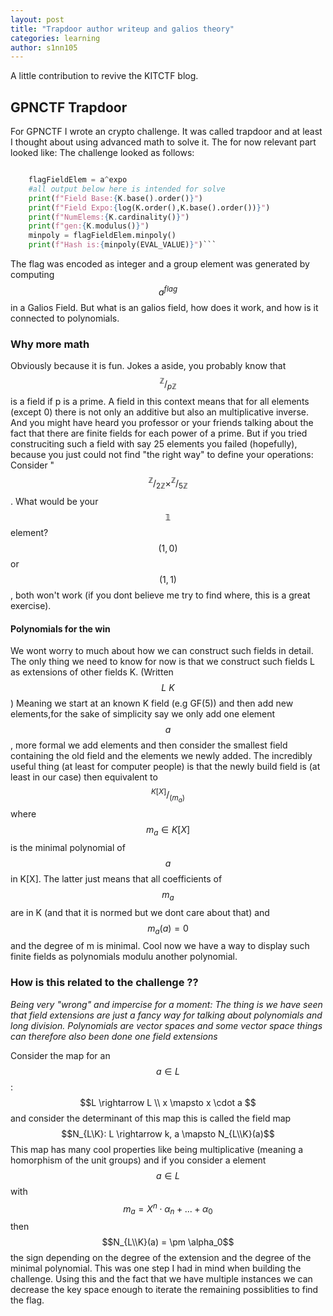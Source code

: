 ```yaml
---
layout: post
title: "Trapdoor author writeup and galios theory"
categories: learning
author: s1nn105 
---
```

A little contribution to revive the KITCTF blog.
## GPNCTF Trapdoor
For GPNCTF I wrote an crypto challenge. It was called trapdoor and at least I thought about using advanced math to solve it. 
The for now relevant part looked like:
The challenge looked as follows:
```py

    flagFieldElem = a^expo
    #all output below here is intended for solve
    print(f"Field Base:{K.base().order()}")
    print(f"Field Expo:{log(K.order(),K.base().order())}")
    print(f"NumElems:{K.cardinality()}")
    print(f"gen:{K.modulus()}")
    minpoly = flagFieldElem.minpoly()
    print(f"Hash is:{minpoly(EVAL_VALUE)}")```
```
The flag was encoded as integer and a group element was generated by computing $$a^{flag}$$ in a Galios Field. 
But what is an galios field, how does it work, and how is it connected to polynomials. 

### Why more math 
Obviously because it is fun. Jokes a aside, you probably know that $$^{\mathbb{Z}}/_{p\mathbb{Z}}$$ is a field if p is a prime. A field in this context means that for all elements (except 0) there is not only an additive but also an multiplicative inverse. And you might have heard you professor or your friends talking about the fact that there are finite fields for each power of a prime. But if you tried construciting such a field with say 25 elements you failed (hopefully), because you just could not find "the right way" to  define your operations: 
Consider "$$^{\mathbb{Z}}/_{2\mathbb{Z}} \times ^{\mathbb{Z}}/_{5\mathbb{Z}}$$. What would be your $$\mathbb{1}$$ element? $$(1,0)$$ or $$(1,1)$$, both won't work (if you dont believe me try to find where, this is a great exercise).

#### Polynomials for the win 
We wont worry  to much about how we can construct such fields in detail. The only thing we need to know for now is that we construct such fields L as  extensions of other fields K. (Written $$L \ K $$)
Meaning we start at an known K  field (e.g GF(5)) and then add new elements,for the sake of simplicity say we only add one element $$a$$, more formal we add elements and then consider the smallest field containing the old field and the elements we newly added.
The incredibly useful thing (at least for computer people) is that 
the newly build field is (at least in our case) then equivalent to $$^{K[X]}/_{(m_a)}$$ where $$m_a \in K[X]$$ is the minimal polynomial of $$a$$ in K[X]. The latter just means that all coefficients of $$m_a$$ are in K (and that it is normed but we dont care about that) and $$m_a(a)=0$$  and the degree of m is minimal.
Cool now we have a way to display such finite fields as polynomials modulu another polynomial.

### How is this related to the challenge ?? 
_Being very "wrong" and impercise for a moment: The thing is we have seen that field extensions are just a fancy way for talking about polynomials and long division. Polynomials are vector spaces and some vector space things can therefore also been done one field extensions_

Consider the map for an $$a \in L$$:
$$L \rightarrow L \\ 
x \mapsto  x \cdot a $$
and consider the determinant of this map this is called the field map $$N_{L\K}: L \rightarrow k, a \mapsto N_{L\\K}(a)$$
This map has many cool properties like being multiplicative (meaning a homorphism of the unit groups) and if you consider a element $$a \in L$$ with $$m_a = X^n \cdot \alpha_n + ... + \alpha_0$$ then
$$N_{L\\K}(a) = \pm \alpha_0$$ the sign depending on the degree of the extension and the degree of the minimal polynomial. This was one step I had in mind when building the challenge.
Using this and the fact that we have multiple instances we can  decrease the key space enough to iterate the remaining possiblities to find the flag.
